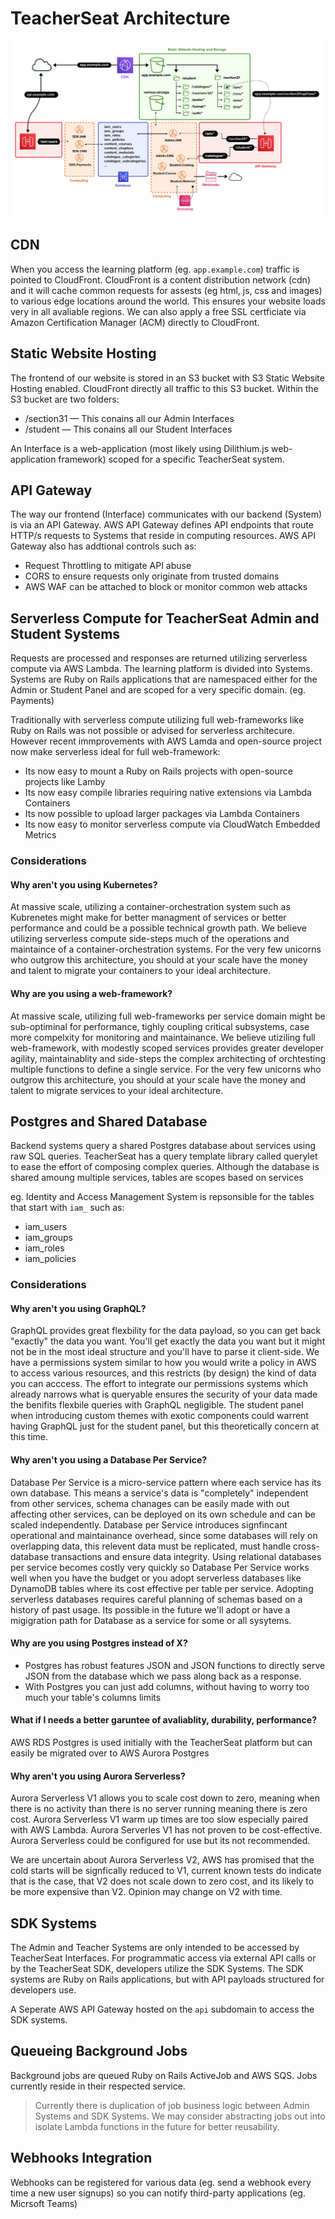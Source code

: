 # TeacherSeat Architecture

![](media/overview-architecture-cloud.png)

## CDN  

When you access the learning platform (eg. `app.example.com`) traffic is pointed to CloudFront. CloudFront is a content distribution network (cdn) and it will cache common requests for assests (eg html, js, css and images) to various edge locations around the world. This ensures your website loads very in all avaliable regions. We can also apply a free SSL certficiate via Amazon Certification Manager (ACM) directly to CloudFront.

## Static Website Hosting

The frontend of our website is stored in an S3 bucket with S3 Static Website Hosting enabled. CloudFront directly all traffic to this S3 bucket. Within the S3 bucket are two folders:
- /section31 — This conains all our Admin Interfaces
- /student  — This conains all our Student Interfaces

An Interface is a web-application (most likely using Dilithium.js web-application framework) scoped for a specific TeacherSeat system.

## API Gateway

The way our frontend (Interface) communicates with our backend (System) is via an API Gateway. AWS API Gateway defines API endpoints that route HTTP/s requests to Systems that reside in computing resources. AWS API Gateway also has addtional controls such as:
- Request Throttling to mitigate API abuse
- CORS to ensure requests only originate from trusted domains
- AWS WAF can be attached to block or monitor common web attacks

## Serverless Compute for TeacherSeat Admin and Student Systems

Requests are processed and responses are returned utilizing serverless compute via AWS Lambda. The learning platform is divided into Systems. Systems are Ruby on Rails applications that are namespaced either for the Admin or Student Panel and are scoped for a very specific domain. (eg. Payments)

Traditionally with serverless compute utilizing full web-frameworks like Ruby on Rails was not possible or advised for serverless architecure. However recent immprovements with AWS Lamda and open-source project now make serverless ideal for full web-framework:

- Its now easy to mount a Ruby on Rails projects with open-source projects like Lamby
- Its now easy compile libraries requiring native extensions via Lambda Containers
- Its now possible to upload larger packages via Lambda Containers
- Its now easy to monitor serverless compute via CloudWatch Embedded Metrics

### Considerations

#### Why aren't you using Kubernetes? 
At massive scale, utilizing a container-orchestration system such as Kubrenetes might make for better managment of services or better performance and could be a possible technical growth path. We believe utilizing serverless compute side-steps much of the operations and maintaince of a container-orchestration systems. For the very few unicorns who outgrow this architecture, you should at your scale have the money and talent to migrate your containers to your ideal architecture.

#### Why are you using a web-framework?
At massive scale, utilizing full web-frameworks per service domain might be sub-optiminal for performance, tighly coupling critical subsystems, case more compelxity for monitoring and maintainance. We believe utiziling full web-framework, with modestly scoped services provides greater developer agility, maintainablity and side-steps the complex architecting of orchtesting multiple functions to define a single service. For the very few unicorns who outgrow this architecture, you should at your scale have the money and talent to migrate services to your ideal architecture.

## Postgres and Shared Database

Backend systems query a shared Postgres database about services using raw SQL queries. TeacherSeat has a query template library called querylet to ease the effort of composing complex queries. Although the database is shared amoung multiple services, tables are scopes based on services 

eg. Identity and Access Management System is repsonsible for the tables that start with `iam_` such as:
- iam_users
- iam_groups
- iam_roles
- iam_policies


### Considerations

#### Why aren't you using GraphQL?
GraphQL provides great flexbility for the data payload, so you can get back "exactly" the data you want. You'll get exactly the data you want but it might not be in the most ideal structure and you'll have to parse it client-side. We have a permissions system similar to how you would write a policy in AWS to access various resources, and this restricts (by design) the kind of data you can acccess. The effort to integrate our permissions systems which already narrows what is queryable  ensures the security of your data made the benifits flexbile queries with GraphQL negligible. The student panel when introducing custom themes with exotic components could warrent having GraphQL just for the student panel, but this theoretically concern at this time. 

#### Why aren't you using a Database Per Service?
Database Per Service is a micro-service pattern where each service has its own database. This means a service's data is "completely" independent from other services, schema chanages can be easily made with out affecting other services, can be deployed on its own schedule and can be scaled independently. Database per Service introduces signfincant operational and maintainance overhead, since some databases will rely on overlapping data, this relevent data must be replicated, must handle cross-database transactions and ensure data integrity. Using relational databases per service becomes costly very quickly so Database Per Service works  well when you have the budget or you adopt serverless databases like DynamoDB tables where its cost effective per table per service. Adopting serverless databases requires careful planning of schemas based on a history of past usage. Its possible in the future we'll adopt or have a migigration path for Database as a service for some or all sysytems.

#### Why are you using Postgres instead of X?
- Postgres has robust features JSON and JSON functions to directly serve JSON from the database which we pass along back as a response.
- With Postgres you can just add columns, without having to worry too much your table's columns limits

#### What if I needs a better garuntee of avaliablity, durability, performance? 

AWS RDS Postgres is used initially with the TeacherSeat platform but can easily be migrated over to AWS Aurora Postgres

#### Why aren't you using Aurora Serverless?

Aurora Serverless V1 allows you to scale cost down to zero, meaning when there is no activity than there is no server running meaning there is zero cost. Aurora Serverless V1 warm up times are too slow especially paired with AWS Lambda. Aurora Serverles V1 has not proven to be cost-effective. Aurora Serverless could be configured for use but its not recommended.

We are uncertain about Aurora Serverless V2, AWS has promised that the cold starts will be signfically reduced to V1, current known tests do indicate that is the case, that V2 does not scale down to zero cost, and its likely to be more expensive than V2. Opinion may change on V2 with time.

## SDK Systems

The Admin and Teacher Systems are only intended to be accessed by TeacherSeat Interfaces. For programmatic access via external API calls or by the TeacherSeat SDK, developers utilize the SDK Systems. The SDK systems are Ruby on Rails applications, but with API payloads structured for developers use.

A Seperate AWS API Gateway hosted on the `api` subdomain to access the SDK systems.

## Queueing Background Jobs

Background jobs are queued Ruby on Rails ActiveJob and AWS SQS. Jobs currently reside in their respected service. 

> Currently there is duplication of job business logic between Admin Systems and SDK Systems. We may consider abstracting jobs out into isolate Lambda functions in the future for better reusability.

## Webhooks Integration

Webhooks can be registered for various data (eg. send a webhook every time a new user signups) so you can notify third-party applications (eg. Micrsoft Teams)
